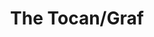 ---
pid: llp368
title: The Tocan/Graf
location_transcription: Down town phili
coordinates: "[-75.153616913583, 39.951016732288]"
zipcode: 
gen_neighborhood: 
neighborhood: 
outside_phl: 
age: '9'
age_range: 6-13
instagram: 
image_file_name: llp_368.jpg
proposal_transcription: 
topic: Animals
topic_summary: '0'
type: Sculpture Statue
keywords_other: toucan, giraffe, hybrid
credit: Israel Jimenez
image_labels: 
twitter: 
facebook: 
permalink: "/monuments/llp368/"
layout: item-page
---